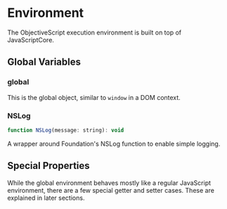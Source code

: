 # Environment

The ObjectiveScript execution environment is built on top of JavaScriptCore. 

## Global Variables

### global

This is the global object, similar to `window` in a DOM context.

### NSLog

```js
function NSLog(message: string): void
```

A wrapper around Foundation's NSLog function to enable simple logging.

## Special Properties

While the global environment behaves mostly like a regular JavaScript environment, there are a few special getter and setter cases. These are explained in later sections.
